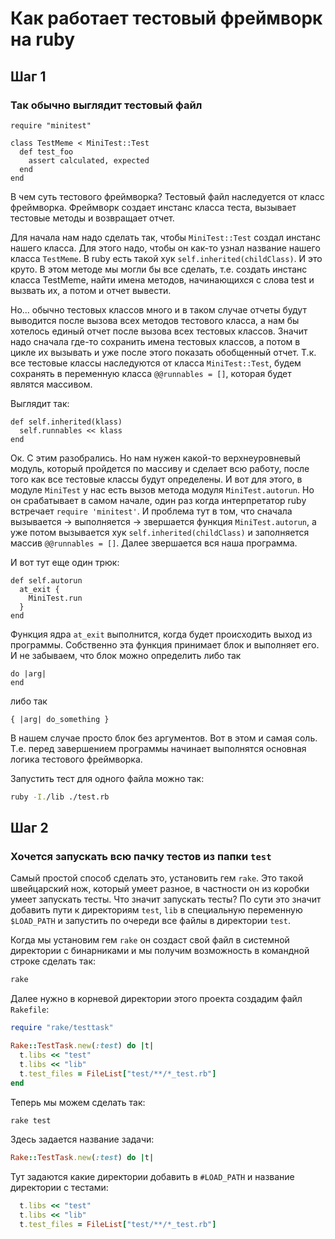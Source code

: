 # Как работает тестовый фреймворк на ruby

## Шаг 1

### Так обычно выглядит тестовый файл

```
require "minitest"

class TestMeme < MiniTest::Test
  def test_foo
    assert calculated, expected
  end
end
```

В чем суть тестового фреймворка?
Тестовый файл наследуется от класс фреймворка.
Фреймворк создает инстанс класса теста, вызывает тестовые методы и возвращает отчет.

Для начала нам надо сделать так, чтобы `MiniTest::Test` создал инстанс нашего класса.
Для этого надо, чтобы он как-то узнал название нашего класса `TestMeme`.
В ruby есть такой хук `self.inherited(childClass)`.
И это круто.
В этом методе мы могли бы все сделать, т.е. создать инстанс класса TestMeme, найти имена методов, начинающихся с слова test и вызвать их, а потом и отчет вывести.

Но... обычно тестовых классов много и в таком случае отчеты будут выводится после вызова всех методов тестового класса, а нам бы хотелось единый отчет после вызова всех тестовых классов. Значит надо сначала где-то сохранить имена тестовых классов, а потом в цикле их вызывать и уже после этого показать обобщенный отчет.
Т.к. все тестовые классы наследуются от класса `MiniTest::Test`, будем сохранять в переменную класса `@@runnables = []`, которая будет являтся массивом.

Выглядит так:
```
def self.inherited(klass)
  self.runnables << klass
end
```

Ок. С этим разобрались. Но нам нужен какой-то верхнеуровневый модуль, который пройдется по массиву и сделает всю работу, после того как все тестовые классы будут определены.
И вот для этого, в модуле `MiniTest` у нас есть вызов метода модуля `MiniTest.autorun`.
Но он срабатывает в самом начале, один раз когда интерпретатор ruby встречает `require 'minitest'`.
И проблема тут в том, что сначала вызывается -> выполняется -> звершается функция `MiniTest.autorun`, а уже потом вызывается хук `self.inherited(childClass)` и заполняется массив `@@runnables = []`. Далее звершается вся наша программа.

И вот тут еще один трюк:
```
def self.autorun
  at_exit {
    MiniTest.run
  }
end
```

Функция ядра `at_exit` выполнится, когда будет происходить выход из программы. Собственно эта функция принимает блок и выполняет его.
И не забываем, что блок можно определить либо так
```
do |arg|
end
```
либо так
```
{ |arg| do_something }
```
В нашем случае просто блок без аргументов. Вот в этом и самая соль. T.е. перед завершением программы начинает выполнятся основная логика тестового фреймворка.

Запустить тест для одного файла можно так:
```bash
ruby -I./lib ./test.rb
```

## Шаг 2

### Хочется запускать всю пачку тестов из папки `test`

Самый простой способ сделать это, установить гем `rake`. Это такой швейцарский нож, который умеет разное, в частности он из коробки умеет запускать тесты.
Что значит запускать тесты? По сути это значит добавить пути к директориям `test`, `lib` в специальную переменную `$LOAD_PATH` и запустить по очереди все файлы в директории `test`.

Когда мы установим гем `rake` он создаст свой файл в системной директории с бинарниками и мы получим возможность в командной строке сделать так:

```bash
rake
```

Далее нужно в корневой директории этого проекта создадим файл `Rakefile`:
```ruby
require "rake/testtask"

Rake::TestTask.new(:test) do |t|
  t.libs << "test"
  t.libs << "lib"
  t.test_files = FileList["test/**/*_test.rb"]
end
```

Теперь мы можем сделать так:
```bash
rake test
```

Здесь задается название задачи:
```ruby
Rake::TestTask.new(:test) do |t|
```

Тут задаются какие директории добавить в `#LOAD_PATH` и название директории с тестами:
```ruby
  t.libs << "test"
  t.libs << "lib"
  t.test_files = FileList["test/**/*_test.rb"]
```

